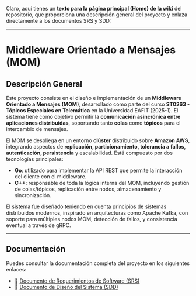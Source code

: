 Claro, aquí tienes un **texto para la página principal (Home) de la wiki** del repositorio, que proporciona una descripción general del proyecto y enlaza directamente a los documentos SRS y SDD:

---

# Middleware Orientado a Mensajes (MOM)

## Descripción General

Este proyecto consiste en el diseño e implementación de un **Middleware Orientado a Mensajes (MOM)**, desarrollado como parte del curso **ST0263 - Tópicos Especiales en Telemática** en la Universidad EAFIT (2025-1). El sistema tiene como objetivo permitir la **comunicación asincrónica entre aplicaciones distribuidas**, soportando tanto **colas** como **tópicos** para el intercambio de mensajes.

El MOM se despliega en un entorno **clúster** distribuido sobre **Amazon AWS**, integrando aspectos de **replicación, particionamiento, tolerancia a fallos, autenticación, persistencia** y escalabilidad. Está compuesto por dos tecnologías principales:

- **Go**: utilizado para implementar la API REST que permite la interacción del cliente con el middleware.
- **C++**: responsable de toda la lógica interna del MOM, incluyendo gestión de colas/tópicos, replicación entre nodos, almacenamiento y sincronización.

El sistema fue diseñado teniendo en cuenta principios de sistemas distribuidos modernos, inspirado en arquitecturas como Apache Kafka, con soporte para múltiples nodos MOM, detección de fallos, y consistencia eventual a través de gRPC.

---

## Documentación

Puedes consultar la documentación completa del proyecto en los siguientes enlaces:

- 📄 [Documento de Requerimientos de Software (SRS)](https://github.com/Sebastian-jimenez30/Proyecto1_TopicosTelematica/wiki/SRS)
- 📐 [Documento de Diseño del Sistema (SDD)](https://github.com/Sebastian-jimenez30/Proyecto1_TopicosTelematica/wiki/SDD)

